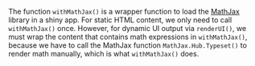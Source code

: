 The function `withMathJax()` is a wrapper function to load the
[MathJax](http://www.mathjax.org) library in a shiny app. For static HTML
content, we only need to call `withMathJax()` once. However, for dynamic UI
output via `renderUI()`, we must wrap the content that contains math
expressions in `withMathJax()`, because we have to call the MathJax function
`MathJax.Hub.Typeset()` to render math manually, which is what
`withMathJax()` does.
